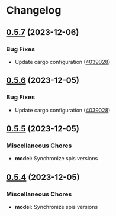 # Changelog

## [0.5.7](https://github.com/gbbirkisson/spis/compare/model-v0.5.6...model-v0.5.7) (2023-12-06)


### Bug Fixes

* Update cargo configuration ([4039028](https://github.com/gbbirkisson/spis/commit/4039028ee68f17fc4a3fd25cf078da262f756346))

## [0.5.6](https://github.com/gbbirkisson/spis/compare/model-v0.5.5...model-v0.5.6) (2023-12-05)


### Bug Fixes

* Update cargo configuration ([4039028](https://github.com/gbbirkisson/spis/commit/4039028ee68f17fc4a3fd25cf078da262f756346))

## [0.5.5](https://github.com/gbbirkisson/spis/compare/model-v0.5.4...model-v0.5.5) (2023-12-05)


### Miscellaneous Chores

* **model:** Synchronize spis versions

## [0.5.4](https://github.com/gbbirkisson/spis/compare/model-v0.5.3...model-v0.5.4) (2023-12-05)


### Miscellaneous Chores

* **model:** Synchronize spis versions
